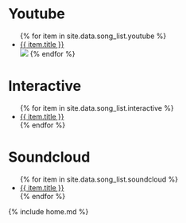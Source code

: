 # Youtube

<ul>
   {% for item in site.data.song_list.youtube %}
      <li><a href="{{ item.url }}">{{ item.title }}</a></li>
      <img src="{{item.frame}}">
   {% endfor %}
</ul>

# Interactive

<ul>
   {% for item in site.data.song_list.interactive %}
      <li><a href="{{ item.url }}">{{ item.title }}</a></li>
   {% endfor %}
</ul>

# Soundcloud

<ul>
   {% for item in site.data.song_list.soundcloud %}
      <li><a href="{{ item.url }}">{{ item.title }}</a></li>
   {% endfor %}
</ul>

{% include home.md %}